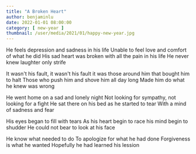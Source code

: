 ```yaml
---
title: "A Broken Heart"
author: benjaminlu
date: 2022-01-01 08:00:00
category: [ new-year ]
thumbnail: /user/media/2021/01/happy-new-year.jpg
---
```

He feels depression and sadness in his life
Unable to feel love and comfort of what he did
His sad heart was broken with all the pain in his life
He never knew laughter only strife

It wasn't his fault, it wasn't his fault
it was those around him that bought him to halt
Those who push him and shove him all day long
Made him do what he knew was wrong

He went home on a sad and lonely night
Not looking for sympathy, not looking for a fight
He sat there on his bed as he started to tear
With a mind of sadness and fear

His eyes began to fill with tears
As his heart begin to race
his mind begin to shudder
He could not bear to look at his face

He know what needed to do
To apologize for what he had done
Forgiveness is what he wanted
Hopefully he had learned his lession